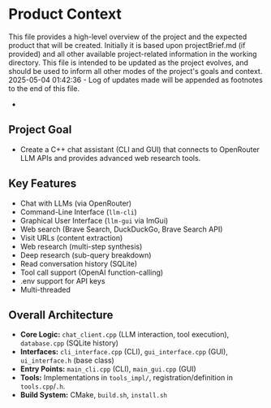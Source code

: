 # Product Context

This file provides a high-level overview of the project and the expected product that will be created. Initially it is based upon projectBrief.md (if provided) and all other available project-related information in the working directory. This file is intended to be updated as the project evolves, and should be used to inform all other modes of the project's goals and context.
2025-05-04 01:42:36 - Log of updates made will be appended as footnotes to the end of this file.

*

## Project Goal

* Create a C++ chat assistant (CLI and GUI) that connects to OpenRouter LLM APIs and provides advanced web research tools.

## Key Features

*   Chat with LLMs (via OpenRouter)
*   Command-Line Interface (`llm-cli`)
*   Graphical User Interface (`llm-gui` via ImGui)
*   Web search (Brave Search, DuckDuckGo, Brave Search API)
*   Visit URLs (content extraction)
*   Web research (multi-step synthesis)
*   Deep research (sub-query breakdown)
*   Read conversation history (SQLite)
*   Tool call support (OpenAI function-calling)
*   .env support for API keys
*   Multi-threaded

## Overall Architecture

*   **Core Logic:** `chat_client.cpp` (LLM interaction, tool execution), `database.cpp` (SQLite history)
*   **Interfaces:** `cli_interface.cpp` (CLI), `gui_interface.cpp` (GUI), `ui_interface.h` (base class)
*   **Entry Points:** `main_cli.cpp` (CLI), `main_gui.cpp` (GUI)
*   **Tools:** Implementations in `tools_impl/`, registration/definition in `tools.cpp`/`.h`.
*   **Build System:** CMake, `build.sh`, `install.sh`
